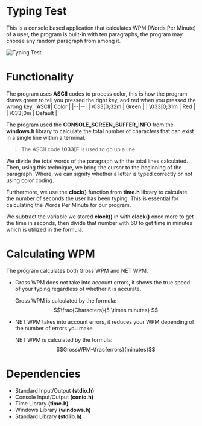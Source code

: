 # Typing Test
This is a console based application that calculates WPM (Words Per Minute) of a user, the program is built-in with ten paragraphs, the program may choose any random paragraph from among it.

![Typing Test](https://lh3.googleusercontent.com/pw/AP1GczMShsuBT5k1eEjOwSz5yOZfQ1nmZcL3uJrmF2bLt7pARFn66GpWNrdVxHHY7UctxfK-5Sp5kY4f4C14bXDLMLOcjbrB7L-BIRuQTvJ45F22u6OgNs7L7KfH9-XcmF8DasGVKCMae7AR-MtooiRIity_=w1092-h342-s-no?authuser=0)
# Functionality
The program uses **ASCII** codes to process color, this is how the program draws green to tell you pressed the right key, and red when you pressed the wrong key.
|ASCII| Color |
|--|--|
| \033[0;32m | Green |
| \033[0;31m | Red |
| \033[0m | Default |

The program used the **CONSOLE_SCREEN_BUFFER_INFO** from the **windows.h** library to calculate the total number of characters that can exist in a single line within a terminal.
> The ASCII code **\033[F** is used to go up a line

We divide the total words of the paragraph with the total lines calculated. Then, using this technique, we bring the cursor to the beginning of the paragraph. Where, we can signify whether a letter is typed correctly or not using color coding.

Furthermore, we use the **clock()** function from **time.h** library to calculate the number of seconds the user has been typing. This is essential for calculating the Words Per Minute for our program.

We subtract the variable we stored **clock()** in with **clock()** once more to get the time in seconds, then divide that number with 60 to get time in minutes which is utilized in the formula.

# Calculating WPM
The program calculates both Gross WPM and NET WPM.
* Gross WPM does not take into account errors, it shows the true speed of your typing regardless of whether it is accurate.

	Gross WPM is calculated by the formula:
$$\frac{Characters}{5 \times minutes} $$

* NET WPM takes into account errors, it reduces your WPM depending of the number of errors you make.

	NET WPM is calculated by the formula:
	$$GrossWPM-\frac{errors}{minutes}$$

# Dependencies
* Standard Input/Output **(stdio.h)**
* Console Input/Output **(conio.h)**
* Time Library **(time.h)**
* Windows Library **(windows.h)**
* Standard Library **(stdlib.h)**
